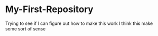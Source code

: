 # My-First-Repository
Trying to see if I can figure out how to make this work
I think this make some sort of sense
